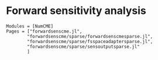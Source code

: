 # Forward sensitivity analysis

```@autodocs
Modules = [NumCME]
Pages = ["forwardsenscme.jl",
        "forwardsenscme/sparse/forwardsenscmesparse.jl",
        "forwardsenscme/sparse/fsspaceadaptersparse.jl",
        "forwardsenscme/sparse/sensoutputsparse.jl"
        ]
```